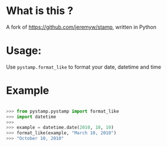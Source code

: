 What is this ?
==============

A fork of https://github.com/jeremyw/stamp, written in Python

Usage:
======

Use `pystamp.format_like` to format your date, datetime and time

Example
=======

```python

>>> from pystamp.pystamp import format_like
>>> import datetime
>>>
>>> example = datetime.date(2010, 10, 10)
>>> format_like(example, "March 10, 2010")
>>> "October 10, 2010"
```
